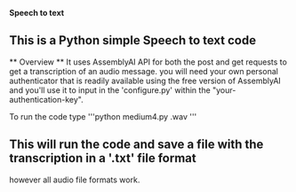  **Speech to text**



## This is a Python simple Speech to text code ##

** Overview **
It uses  AssemblyAI API for both the post and get requests  to get a transcription of an audio message.
you will need your own personal  authenticator that is readily available using the free version 
of AssemblyAI and you'll use it to input in the 'configure.py' within the "your-authentication-key".

To run the code  type 
'''python medium4.py <name-of-the-audio-file>.wav '''

## This will run the code and save a file with the transcription in a '<file-name>.txt' file format



however all audio file formats work.

